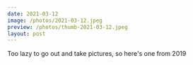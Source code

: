 ```yaml
---
date: 2021-03-12
image: /photos/2021-03-12.jpeg
preview: /photos/thumb-2021-03-12.jpeg
layout: post
---
```


Too lazy to go out and take pictures, so here's one from 2019

